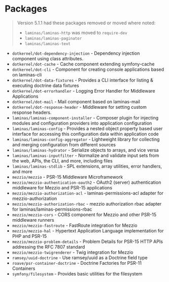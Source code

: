 # Packages

> Version 5.1.1 had these packages removed or moved where noted:
>
> * `laminas/laminas-http` was moved to `require-dev`
> * `laminas/laminas-paginator`
> * `laminas/laminas-text`

* `dotkernel/dot-dependency-injection` - Dependency injection component using class attributes.
* `dotkernel/dot-cache` - Cache component extending symfony-cache
* `dotkernel/dot-cli` - Component for creating console applications based on laminas-cli
* `dotkernel/dot-data-fixtures` - Provides a CLI interface for listing & executing doctrine data fixtures
* `dotkernel/dot-errorhandler` - Logging Error Handler for Middleware Applications
* `dotkernel/dot-mail` - Mail component based on laminas-mail
* `dotkernel/dot-response-header` - Middleware for setting custom response headers.
* `laminas/laminas-component-installer` - Composer plugin for injecting modules and configuration providers into application configuration
* `laminas/laminas-config` - Provides a nested object property based user interface for accessing this configuration data within application code
* `laminas/laminas-config-aggregator` - Lightweight library for collecting and merging configuration from different sources
* `laminas/laminas-hydrator` - Serialize objects to arrays, and vice versa
* `laminas/laminas-inputfilter` - Normalize and validate input sets from the web, APIs, the CLI, and more, including files
* `laminas/laminas-stdlib` - SPL extensions, array utilities, error handlers, and more
* `mezzio/mezzio` - PSR-15 Middleware Microframework
* `mezzio/mezzio-authentication-oauth2` - OAuth2 (server) authentication middleware for Mezzio and PSR-15 applications
* `mezzio/mezzio-authorization-acl` - laminas-permissions-acl adapter for mezzio-authorization
* `mezzio/mezzio-authorization-rbac` - mezzio authorization rbac adapter for laminas/laminas-permissions-rbac
* `mezzio/mezzio-cors` - CORS component for Mezzio and other PSR-15 middleware runners
* `mezzio/mezzio-fastroute` - FastRoute integration for Mezzio
* `mezzio/mezzio-hal` - Hypertext Application Language implementation for PHP and PSR-15
* `mezzio/mezzio-problem-details` - Problem Details for PSR-15 HTTP APIs addressing the RFC 7807 standard
* `mezzio/mezzio-twigrenderer` - Twig integration for Mezzio
* `ramsey/uuid-doctrine` - Use ramsey/uuid as a Doctrine field type
* `roave/psr-container-doctrine` - Doctrine Factories for PSR-11 Containers
* `symfony/filesystem` - Provides basic utilities for the filesystem
